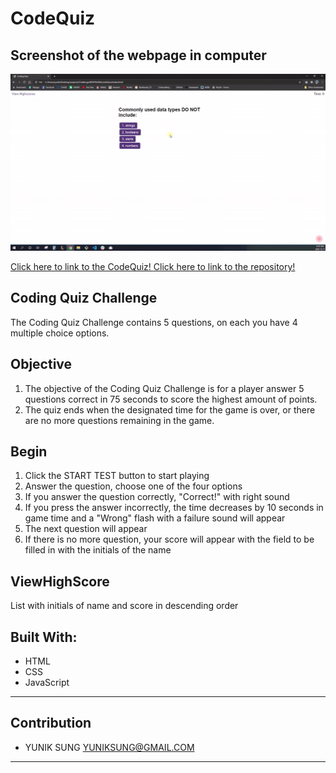 # CodeQuiz

## Screenshot of the webpage in computer
![](/assets/images/codeQuiz.gif)

[ Click here to link to the CodeQuiz! ](https://yuniksung.github.io/codeQuiz/)
[ Click here to link to the repository! ](https://github.com/yuniksung/codeQuiz.git)

## Coding Quiz Challenge
The Coding Quiz Challenge contains 5 questions, on each you have 4 multiple choice options.
 
## Objective
1. The objective of the Coding Quiz Challenge is for a player answer 5 questions correct in 75 seconds to score the highest amount of points.
2. The quiz ends when the designated time for the game is over, or there are no more questions remaining in the game.

## Begin
1. Click the START TEST button to start playing
2. Answer the question, choose one of the four options
3. If you answer the question correctly, "Correct!" with right sound
4. If you press the answer incorrectly, the time decreases by 10 seconds in game time and a "Wrong" flash with a failure sound will appear
5. The next question will appear
6. If there is no more question, your score will appear with the field to be filled in with the initials of the name

## ViewHighScore
List with initials of name and score in descending order

## Built With:
* HTML
* CSS
* JavaScript

---
## Contribution
- YUNIK SUNG <YUNIKSUNG@GMAIL.COM>
---